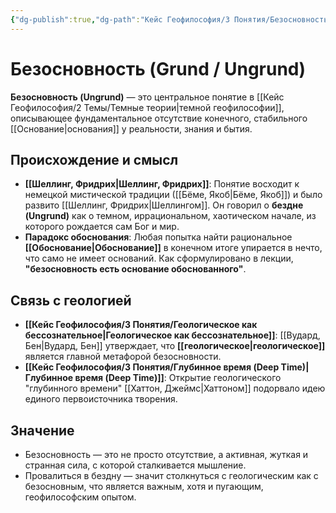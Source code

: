 ```yaml
---
{"dg-publish":true,"dg-path":"Кейс Геофилософия/3 Понятия/Безосновность (Грунд)","permalink":"/kejs-geofilosofiya/3-ponyatiya/bezosnovnost-grund/","dgShowLocalGraph":true}
---
```


# Безосновность (Grund / Ungrund)

**Безосновность (Ungrund)** — это центральное понятие в [[Кейс Геофилософия/2 Темы/Темные теории\|темной геофилософии]], описывающее фундаментальное отсутствие конечного, стабильного [[Основание\|основания]] у реальности, знания и бытия.

## Происхождение и смысл
- **[[Шеллинг, Фридрих\|Шеллинг, Фридрих]]**: Понятие восходит к немецкой мистической традиции ([[Бёме, Якоб\|Бёме, Якоб]]) и было развито [[Шеллинг, Фридрих\|Шеллингом]]. Он говорил о **бездне (Ungrund)** как о темном, иррациональном, хаотическом начале, из которого рождается сам Бог и мир.
- **Парадокс обоснования**: Любая попытка найти рациональное **[[Обоснование\|Обоснование]]** в конечном итоге упирается в нечто, что само не имеет оснований. Как сформулировано в лекции, **"безосновность есть основание обоснованного"**.

## Связь с геологией
- **[[Кейс Геофилософия/3 Понятия/Геологическое как бессознательное\|Геологическое как бессознательное]]**: [[Вудард, Бен\|Вудард, Бен]] утверждает, что **[[геологическое\|геологическое]]** является главной метафорой безосновности.
- **[[Кейс Геофилософия/3 Понятия/Глубинное время (Deep Time)\|Глубинное время (Deep Time)]]**: Открытие геологического "глубинного времени" [[Хаттон, Джеймс\|Хаттоном]] подорвало идею единого первоисточника творения.

## Значение
- Безосновность — это не просто отсутствие, а активная, жуткая и странная сила, с которой сталкивается мышление.
- Провалиться в бездну — значит столкнуться с геологическим как с безосновным, что является важным, хотя и пугающим, геофилософским опытом.